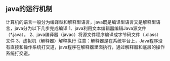 ## java的运行机制  
计算机的语言一般分为编译型和解释型语言，java既是编译型语言又是解释型语言，java分为以下几步完成编译
1、java利用文本编辑器编辑Java源文件（*.java）。
2、java编译器（javac）将源文件程序编译成字节码文件（.class）文件
3、虚拟机（解释器）解释执行
注意：解释器是在系统平台上，Java程序没有直接和操作系统打交道，java程序在解释器里面执行，通过解释器和底层的操作系统打交道。


